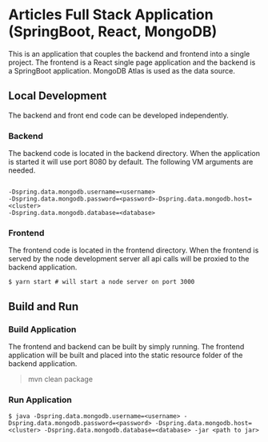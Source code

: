 # Articles Full Stack Application (SpringBoot, React, MongoDB)
This is an application that couples the backend and frontend into a single project. The frontend is a React single page 
application and the backend is a SpringBoot application. MongoDB Atlas is used as the data source.

## Local Development
The backend and front end code can be developed independently.
### Backend
The backend code is located in the backend directory. When the application is started it will use port 8080 by default.
The following VM arguments are needed.
```

-Dspring.data.mongodb.username=<username>
-Dspring.data.mongodb.password=<password>-Dspring.data.mongodb.host=<cluster>
-Dspring.data.mongodb.database=<database>

```

### Frontend
The frontend code is located in the frontend directory. When the frontend is served by the node development server all
api calls will be proxied to the backend application.
```
$ yarn start # will start a node server on port 3000
```

## Build and Run
### Build Application
The frontend and backend can be built by simply running. The frontend application will be built and placed into the
static resource folder of the backend application.
> mvn clean package

### Run Application
```
$ java -Dspring.data.mongodb.username=<username> -Dspring.data.mongodb.password=<password> -Dspring.data.mongodb.host=<cluster> -Dspring.data.mongodb.database=<database> -jar <path to jar>
```
